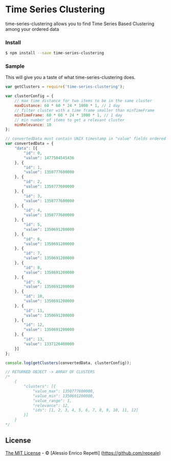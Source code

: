 # Time Series Clustering

time-series-clustering allows you to find Time Series Based Clustering among your ordered data

### Install

```sh
$ npm install --save time-series-clustering
```

### Sample

This will give you a taste of what time-series-clustering does.

```js
var getClusters = require('time-series-clustering');

var clusterConfig = {
    // max time distance for two items to be in the same cluster
    maxDistance: 60 * 60 * 24 * 1000 * 1, // 1 day
    // filter cluster with a time frame smaller than minTimeFrame
    minTimeFrame: 60 * 60 * 24 * 1000 * 1, // 1 day
    // min number of items to get a relevant cluster
    minRelevance: 10
};

// convertedData must contain UNIX timestamp in "value" fields ordered from the most recent to the oldest
var convertedData = {
    "data": [{
        "id": 0,
        "value": 1477504545436
    }, {
        "id": 1,
        "value": 1350777600000
    }, {
        "id": 2,
        "value": 1350777600000
    }, {
        "id": 3,
        "value": 1350777600000
    }, {
        "id": 4,
        "value": 1350777600000
    }, {
        "id": 5,
        "value": 1350691200000
    }, {
        "id": 6,
        "value": 1350691200000
    }, {
        "id": 7,
        "value": 1350691200000
    }, {
        "id": 8,
        "value": 1350691200000
    }, {
        "id": 9,
        "value": 1350691200000
    }, {
        "id": 10,
        "value": 1350691200000
    }, {
        "id": 11,
        "value": 1350691200000
    }, {
        "id": 12,
        "value": 1350691200000
    }, {
        "id": 13,
        "value": 1337126400000
    }]
};

console.log(getClusters(convertedData, clusterConfig));

// RETURNED OBJECT -> ARRAY OF CLUSTERS
/*
    {
        "clusters": [{
            "value_max": 1350777600000,
            "value_min": 1350691200000,
            "value_range": 1,
            "relevance": 12,
            "ids": [1, 2, 3, 4, 5, 6, 7, 8, 9, 10, 11, 12]
        }]
    }
*/
```

## License

[The MIT License](LICENSE) - © [Alessio Enrico Repetti]  (https://github.com/repeale)
